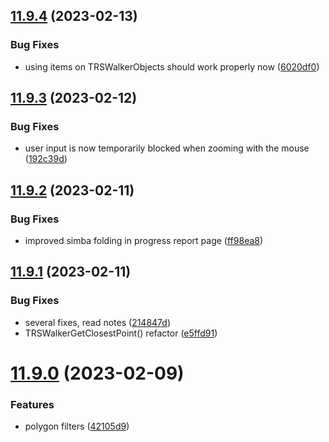 ## [11.9.4](https://github.com/Torwent/WaspLib/compare/v11.9.3...v11.9.4) (2023-02-13)


### Bug Fixes

* using items on TRSWalkerObjects should work properly now ([6020df0](https://github.com/Torwent/WaspLib/commit/6020df03fe972e79c80a0a32d7c11b1899d989ab))



## [11.9.3](https://github.com/Torwent/WaspLib/compare/v11.9.2...v11.9.3) (2023-02-12)


### Bug Fixes

* user input is now temporarily blocked when zooming with the mouse ([192c39d](https://github.com/Torwent/WaspLib/commit/192c39d84a09d50c72571f7898ce8d93631bece7))



## [11.9.2](https://github.com/Torwent/WaspLib/compare/v11.9.1...v11.9.2) (2023-02-11)


### Bug Fixes

* improved simba folding in progress report page ([ff98ea8](https://github.com/Torwent/WaspLib/commit/ff98ea8c3e6623c692201ea3fd5051ff33405416))



## [11.9.1](https://github.com/Torwent/WaspLib/compare/v11.9.0...v11.9.1) (2023-02-11)


### Bug Fixes

* several fixes, read notes ([214847d](https://github.com/Torwent/WaspLib/commit/214847d6d1539eb799e20e1057592c475fb4fedb))
* TRSWalkerGetClosestPoint() refactor ([e5ffd91](https://github.com/Torwent/WaspLib/commit/e5ffd91dd9b4e47fe673802061e8490d4641ec93))



# [11.9.0](https://github.com/Torwent/WaspLib/compare/v11.8.7...v11.9.0) (2023-02-09)


### Features

* polygon filters ([42105d9](https://github.com/Torwent/WaspLib/commit/42105d9766299301d1aeaa5a14f00af31823948d))



